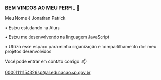  ### BEM VINDOS AO MEU PERFIL 🥀
 
 Meu Nome é Jonathan Patrick


• Estou estudando na Alura
 
• Estou me desenvolvendo na linguagem JavaScript
 
• Utilizo esse espaço para minha organização e compartilhamento dos meu projetos desenvolvidos
 

 Você pode entrar em contato comigo :📫

00001111154326sp@al.educacao.sp.gov.br

